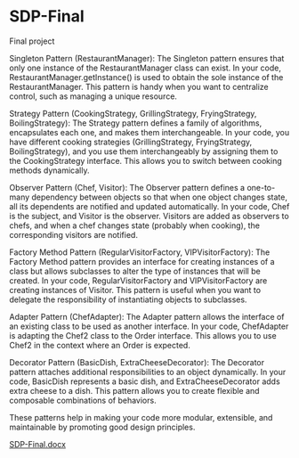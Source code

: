 # SDP-Final
Final project

Singleton Pattern (RestaurantManager):
The Singleton pattern ensures that only one instance of the RestaurantManager class can exist. In your code, RestaurantManager.getInstance() is used to obtain the sole instance of the RestaurantManager. This pattern is handy when you want to centralize control, such as managing a unique resource.

Strategy Pattern (CookingStrategy, GrillingStrategy, FryingStrategy, BoilingStrategy):
The Strategy pattern defines a family of algorithms, encapsulates each one, and makes them interchangeable. In your code, you have different cooking strategies (GrillingStrategy, FryingStrategy, BoilingStrategy), and you use them interchangeably by assigning them to the CookingStrategy interface. This allows you to switch between cooking methods dynamically.

Observer Pattern (Chef, Visitor):
The Observer pattern defines a one-to-many dependency between objects so that when one object changes state, all its dependents are notified and updated automatically. In your code, Chef is the subject, and Visitor is the observer. Visitors are added as observers to chefs, and when a chef changes state (probably when cooking), the corresponding visitors are notified.

Factory Method Pattern (RegularVisitorFactory, VIPVisitorFactory):
The Factory Method pattern provides an interface for creating instances of a class but allows subclasses to alter the type of instances that will be created. In your code, RegularVisitorFactory and VIPVisitorFactory are creating instances of Visitor. This pattern is useful when you want to delegate the responsibility of instantiating objects to subclasses.

Adapter Pattern (ChefAdapter):
The Adapter pattern allows the interface of an existing class to be used as another interface. In your code, ChefAdapter is adapting the Chef2 class to the Order interface. This allows you to use Chef2 in the context where an Order is expected.

Decorator Pattern (BasicDish, ExtraCheeseDecorator):
The Decorator pattern attaches additional responsibilities to an object dynamically. In your code, BasicDish represents a basic dish, and ExtraCheeseDecorator adds extra cheese to a dish. This pattern allows you to create flexible and composable combinations of behaviors.

These patterns help in making your code more modular, extensible, and maintainable by promoting good design principles.

[SDP-Final.docx](https://github.com/Damirbek05/SDP-Final/files/13318152/SDP-Final.docx)




